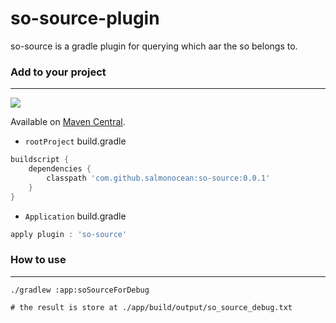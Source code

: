 # so-source-plugin

so-source is a gradle plugin for querying which aar the so belongs to.

### Add to your project
------
<a href="https://search.maven.org/search?q=g:com.github.salmonocean%20AND%20a:so-source"><img src="https://img.shields.io/maven-central/v/com.github.salmonocean/so-source.svg"></a>

Available on <a href="https://search.maven.org/search?q=g:com.github.salmonocean%20AND%20a:so-source">Maven Central</a>.
* `rootProject` build.gradle
```gradle
buildscript {
    dependencies {
        classpath 'com.github.salmonocean:so-source:0.0.1'
    }
}
```

* `Application` build.gradle
```gradle
apply plugin : 'so-source'
```

### How to use
------
```shell
./gradlew :app:soSourceForDebug

# the result is store at ./app/build/output/so_source_debug.txt
```

